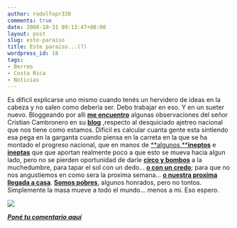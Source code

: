 ```yaml
---
author: rodolfopr338
comments: true
date: 2008-10-31 09:13:47+00:00
layout: post
slug: este-paraiso
title: Este paraiso...(?)
wordpress_id: 18
tags:
- Berreo
- Costa Rica
- Noticias
---
```


Es dificil explicarse uno mismo cuando tenés un hervidero de ideas en la cabeza y no salen como deberia ser. Debo trabajar en eso. Y en un sueter nuevo.
Bloggeando por alli [**me encuentro**](http://www.fusildechispas.com/2008/10/13/%c2%bfes-pecado-estar-harto/) algunas observaciones del señor Cristian Cambronero en su [**blog**](http://fusildechispas.com) ,respecto al desquiciado ajetreo nacional que nos tiene como estamos.
Dificil es calcular cuanta gente esta sintiendo esa pega en la garganta cuando piensa en la carreta en la que se ha montado el progreso nacional, que en manos de [**algunos ****ineptos**](http://www.fusildechispas.com/2008/10/20/paz-con-la-naturaleza-otro-cuento-chino/) e [ **ineptas**](http://www.nacion.com/ln_ee/2008/abril/16/sucesos1499749.html) que que aportan realmente poco a que esto se mueva hacia algun lado, pero no se pierden oportunidad de darle [**circo y bombos**](http://www.nacion.com/proa/2008/octubre/19/proa1736818.html) a la muchedumbre, para tapar el sol con un dedo... [**o con un credo**](http://ameliarueda.com/nuestra-voz/2008/10/30/obispo-peca-de-credulo); para que no nos angustiemos en como sera la proxima semana... [**o nuestra proxima llegada a casa**](http://www.aldia.cr/ad_ee/2008/octubre/31/nacionales1755622.html).
[**Somos pobres**](http://nacion.com/ln_ee/2008/octubre/31/economia1756854.html), algunos honrados, pero no tontos.
Simplemente la masa mueve a todo el mundo... menos a mi.
Eso espero.

[![](http://sinjeta.files.wordpress.com/2008/10/crisispesada2.jpg)](http://sinjeta.files.wordpress.com/2008/10/crisispesada2.jpg)

**_[Poné tu comentario aquí](http://sinjeta.wordpress.com/2008/10/31/este-paraiso/#respond)_**
